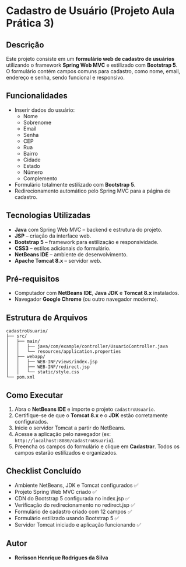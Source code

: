 # Cadastro de Usuário (Projeto Aula Prática 3)

## Descrição
Este projeto consiste em um **formulário web de cadastro de usuários** utilizando o framework **Spring Web MVC** e estilizado com **Bootstrap 5**.  
O formulário contém campos comuns para cadastro, como nome, email, endereço e senha, sendo funcional e responsivo.

## Funcionalidades
- Inserir dados do usuário:  
  - Nome
  - Sobrenome
  - Email
  - Senha
  - CEP
  - Rua
  - Bairro
  - Cidade
  - Estado
  - Número
  - Complemento
- Formulário totalmente estilizado com **Bootstrap 5**.  
- Redirecionamento automático pelo Spring MVC para a página de cadastro.

## Tecnologias Utilizadas
- **Java** com Spring Web MVC – backend e estrutura do projeto.  
- **JSP** – criação da interface web.  
- **Bootstrap 5** – framework para estilização e responsividade.  
- **CSS3** – estilos adicionais do formulário.  
- **NetBeans IDE** – ambiente de desenvolvimento.  
- **Apache Tomcat 8.x** – servidor web.

## Pré-requisitos
- Computador com **NetBeans IDE**, **Java JDK** e **Tomcat 8.x** instalados.  
- Navegador **Google Chrome** (ou outro navegador moderno).

## Estrutura de Arquivos
```
cadastroUsuario/
├── src/
│   ├── main/
│   │   ├── java/com/example/controller/UsuarioController.java
│   │   └── resources/application.properties
│   ├── webapp/
│   │   ├── WEB-INF/views/index.jsp
│   │   ├── WEB-INF/redirect.jsp
│   │   └── static/style.css
└── pom.xml
```

## Como Executar
1. Abra o **NetBeans IDE** e importe o projeto `cadastroUsuario`.  
2. Certifique-se de que o **Tomcat 8.x** e o **JDK** estão corretamente configurados.  
3. Inicie o servidor Tomcat a partir do NetBeans.  
4. Acesse a aplicação pelo navegador (ex: `http://localhost:8080/cadastroUsuario`).  
5. Preencha os campos do formulário e clique em **Cadastrar**. Todos os campos estarão estilizados e organizados.  

## Checklist Concluído
- Ambiente NetBeans, JDK e Tomcat configurados ✅  
- Projeto Spring Web MVC criado ✅  
- CDN do Bootstrap 5 configurada no index.jsp ✅  
- Verificação do redirecionamento no redirect.jsp ✅  
- Formulário de cadastro criado com 12 campos ✅  
- Formulário estilizado usando Bootstrap 5 ✅  
- Servidor Tomcat iniciado e aplicação funcionando ✅  

## Autor
- **Rerisson Henrique Rodrigues da Silva**
